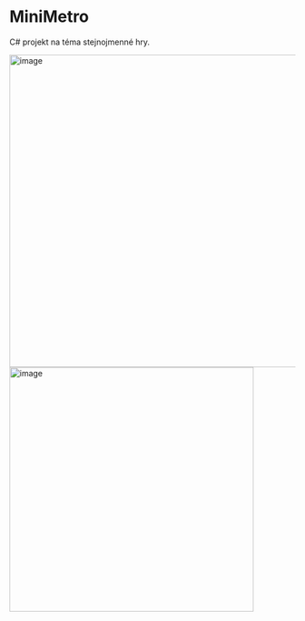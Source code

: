 # MiniMetro
C# projekt na téma stejnojmenné hry.

<img width="550" alt="image" src="https://github.com/VesnickyTrombonista/MiniMetro/assets/96839052/168c08d6-8372-4726-8406-a08fce803c12">

<img width="430" alt="image" src="https://github.com/VesnickyTrombonista/MiniMetro/assets/96839052/63af97e5-f376-4322-94a3-a090de4b75e8">
